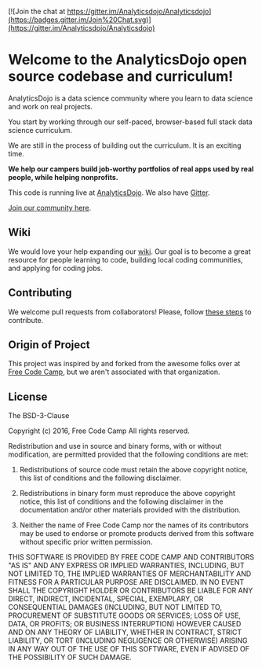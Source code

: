 

[![Join the chat at https://gitter.im/Analyticsdojo/Analyticsdojo](https://badges.gitter.im/Join%20Chat.svg)](https://gitter.im/Analyticsdojo/Analyticsdojo)

Welcome to the AnalyticsDojo open source codebase and curriculum!
=======================

AnalyticsDojo is a data science community where you learn to data science and work on real projects.

You start by working through our self-paced, browser-based full stack data science curriculum.

We are still in the process of building out the curriculum.  It is an exciting time. 

**We help our campers build job-worthy portfolios of real apps used by real people, while helping nonprofits.**

This code is running live at [AnalyticsDojo](http://www.AnalyticsDojo.com). We also have [Gitter](https://gitter.im/Analyticsdojo/Analyticsdojo).

[Join our community here](http://www.AnalyticsDojo.com).

Wiki
------------

We would love your help expanding our [wiki](https://github.com/freecodecamp/freecodecamp/wiki). Our goal is to become a great resource for people learning to code, building local coding communities, and applying for coding jobs.


Contributing
------------

We welcome pull requests from collaborators! Please, follow [these steps](CONTRIBUTING.md) to contribute.

Origin of Project
------------

This project was inspired by and forked from the awesome folks over at [Free Code Camp](https://github.com/FreeCodeCamp/FreeCodeCamp), but we aren't associated with that organization. 

License
-------

The BSD-3-Clause

Copyright (c) 2016, Free Code Camp
All rights reserved.

Redistribution and use in source and binary forms, with or without modification, are permitted provided that the following conditions are met:

1. Redistributions of source code must retain the above copyright notice, this list of conditions and the following disclaimer.

2. Redistributions in binary form must reproduce the above copyright notice, this list of conditions and the following disclaimer in the documentation and/or other materials provided with the distribution.

3. Neither the name of Free Code Camp nor the names of its contributors may be used to endorse or promote products derived from this software without specific prior written permission.

THIS SOFTWARE IS PROVIDED BY FREE CODE CAMP AND CONTRIBUTORS "AS IS" AND ANY EXPRESS OR IMPLIED WARRANTIES, INCLUDING, BUT NOT LIMITED TO, THE IMPLIED WARRANTIES OF MERCHANTABILITY AND FITNESS FOR A PARTICULAR PURPOSE ARE DISCLAIMED. IN NO EVENT SHALL THE COPYRIGHT HOLDER OR CONTRIBUTORS BE LIABLE FOR ANY DIRECT, INDIRECT, INCIDENTAL, SPECIAL, EXEMPLARY, OR CONSEQUENTIAL DAMAGES (INCLUDING, BUT NOT LIMITED TO, PROCUREMENT OF SUBSTITUTE GOODS OR SERVICES; LOSS OF USE, DATA, OR PROFITS; OR BUSINESS INTERRUPTION) HOWEVER CAUSED AND ON ANY THEORY OF LIABILITY, WHETHER IN CONTRACT, STRICT LIABILITY, OR TORT (INCLUDING NEGLIGENCE OR OTHERWISE) ARISING IN ANY WAY OUT OF THE USE OF THIS SOFTWARE, EVEN IF ADVISED OF THE POSSIBILITY OF SUCH DAMAGE.
